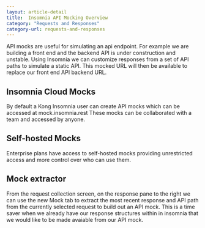 ```yaml
---
layout: article-detail
title:  Insomnia API Mocking Overview
category: "Requests and Responses"
category-url: requests-and-responses
---
```


API mocks are useful for simulating an api endpoint. For example we are building a front end and the backend API is under construction and unstable. Using Insomnia we can customize responses from a set of API paths to simulate a static API. This mocked URL will then be available to replace our front end API backend URL.

## Insomnia Cloud Mocks

By default a Kong Insomnia user can create API mocks which can be accessed at mock.insomnia.rest
These mocks can be collaborated with a team and accessed by anyone.

## Self-hosted Mocks

Enterprise plans have access to self-hosted mocks providing unrestricted access and more control over who can use them.

## Mock extractor

From the request collection screen, on the response pane to the right we can use the new Mock tab to extract the most recent response and API path from the currently selected request to build out an API mock. This is a time saver when we already have our response structures within in insomnia that we would like to be made avaiable from our API mock.
